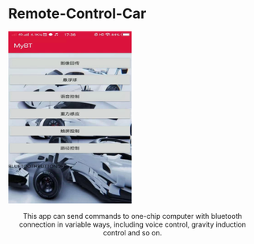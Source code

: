 # Remote-Control-Car
<img src="https://github.com/MY-Chen2000/Remote-Control-Car/blob/master/1.jpg" alt="Sample"  width="250" height="350">
	<p align="center">
This app can send commands to one-chip computer with bluetooth connection in variable ways, including voice control, gravity induction control and so on.

